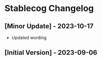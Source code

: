 # Stablecog Changelog

## [Minor Update] - 2023-10-17

- Updated wording

## [Initial Version] - 2023-09-06